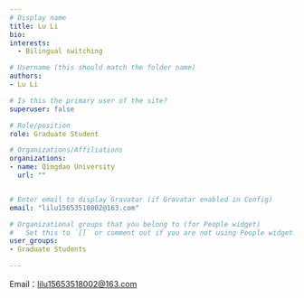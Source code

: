 ```yaml
---
# Display name
title: Lu Li
bio: 
interests:
  - Bilingual switching

# Username (this should match the folder name)
authors:
- Lu Li

# Is this the primary user of the site?
superuser: false

# Role/position
role: Graduate Student

# Organizations/Affiliations
organizations:
- name: Qingdao University
  url: ""


# Enter email to display Gravatar (if Gravatar enabled in Config)
email: "lilu15653518002@163.com"

# Organizational groups that you belong to (for People widget)
#   Set this to `[]` or comment out if you are not using People widget.
user_groups:
- Graduate Students

---
```




Email：lilu15653518002@163.com
